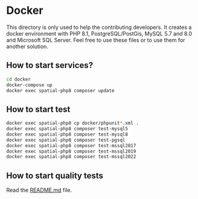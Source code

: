 Docker
======

This directory is only used to help the contributing developers. It creates a docker environment with PHP 8.1, 
PostgreSQL/PostGis, MySQL 5.7 and 8.0 and Microsoft SQL Server. Feel free to use these files or to use them for 
another solution.

How to start services?
----------------------
```bash
cd docker
docker-compose up
docker exec spatial-php8 composer update
```

How to start test
-----------------
```bash
docker exec spatial-php8 cp docker/phpunit*.xml . 
docker exec spatial-php8 composer test-mysql5
docker exec spatial-php8 composer test-mysql8
docker exec spatial-php8 composer test-pgsql
docker exec spatial-php8 composer test-mssql2017
docker exec spatial-php8 composer test-mssql2019
docker exec spatial-php8 composer test-mssql2022
```

How to start quality tests
--------------------------

Read the [README.md](../quality/README.md) file.